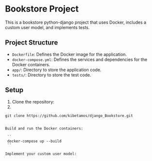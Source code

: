 # Bookstore Project

This is a bookstore python-django project that uses Docker, includes a custom user model, and implements tests.

## Project Structure

- `Dockerfile`: Defines the Docker image for the application.
- `docker-compose.yml`: Defines the services and dependencies for the Docker containers.
- `app/`: Directory to store the application code.
- `tests/`: Directory to store the test code.

## Setup

1. Clone the repository:
2. 

   ```shell
   git clone https://github.com/kibetamos/django_Bookstore.git

   
Build and run the Docker containers:

    ``
    docker-compose up --build
    ``

Implement your custom user model:
